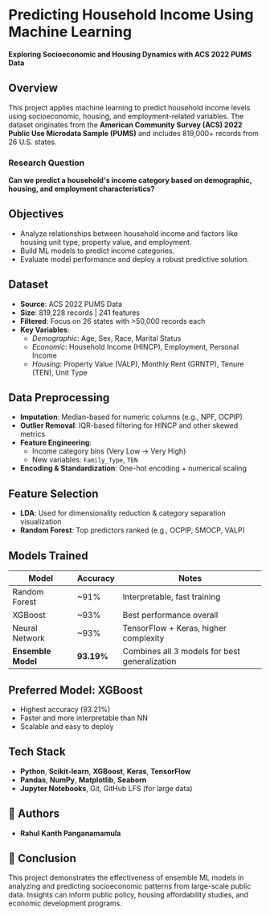 # Predicting Household Income Using Machine Learning  
**Exploring Socioeconomic and Housing Dynamics with ACS 2022 PUMS Data**

## Overview
This project applies machine learning to predict household income levels using socioeconomic, housing, and employment-related variables. The dataset originates from the **American Community Survey (ACS) 2022 Public Use Microdata Sample (PUMS)** and includes 819,000+ records from 26 U.S. states.

### Research Question  
**Can we predict a household's income category based on demographic, housing, and employment characteristics?**

## Objectives
- Analyze relationships between household income and factors like housing unit type, property value, and employment.
- Build ML models to predict income categories.
- Evaluate model performance and deploy a robust predictive solution.

## Dataset  
- **Source**: ACS 2022 PUMS Data  
- **Size**: 819,228 records | 241 features  
- **Filtered**: Focus on 26 states with >50,000 records each  
- **Key Variables**:  
  - *Demographic*: Age, Sex, Race, Marital Status  
  - *Economic*: Household Income (HINCP), Employment, Personal Income  
  - *Housing*: Property Value (VALP), Monthly Rent (GRNTP), Tenure (TEN), Unit Type

## Data Preprocessing
- **Imputation**: Median-based for numeric columns (e.g., NPF, OCPIP)  
- **Outlier Removal**: IQR-based filtering for HINCP and other skewed metrics  
- **Feature Engineering**:
  - Income category bins (Very Low → Very High)
  - New variables: `Family_Type`, `TEN`  
- **Encoding & Standardization**: One-hot encoding + numerical scaling

## Feature Selection
- **LDA**: Used for dimensionality reduction & category separation visualization  
- **Random Forest**: Top predictors ranked (e.g., OCPIP, SMOCP, VALP)

## Models Trained
| Model            | Accuracy | Notes |
|------------------|----------|-------|
| Random Forest    | ~91%     | Interpretable, fast training |
| XGBoost          | ~93%     | Best performance overall |
| Neural Network   | ~93%     | TensorFlow + Keras, higher complexity |
| **Ensemble Model** | **93.19%** | Combines all 3 models for best generalization |

## Preferred Model: XGBoost
- Highest accuracy (93.21%)
- Faster and more interpretable than NN
- Scalable and easy to deploy

## Tech Stack
- **Python**, **Scikit-learn**, **XGBoost**, **Keras**, **TensorFlow**
- **Pandas**, **NumPy**, **Matplotlib**, **Seaborn**
- **Jupyter Notebooks**, Git, GitHub LFS (for large data)


## 🧠 Authors  
- **Rahul Kanth Panganamamula**

## 🏁 Conclusion  
This project demonstrates the effectiveness of ensemble ML models in analyzing and predicting socioeconomic patterns from large-scale public data. Insights can inform public policy, housing affordability studies, and economic development programs.
